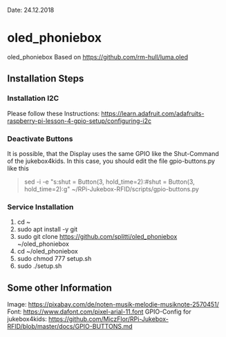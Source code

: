 Date: 24.12.2018

# oled_phoniebox
oled_phoniebox
Based on https://github.com/rm-hull/luma.oled

## Installation Steps

### Installation I2C
Please follow these Instructions: https://learn.adafruit.com/adafruits-raspberry-pi-lesson-4-gpio-setup/configuring-i2c

### Deactivate Buttons
It is possible, that the Display uses the same GPIO like the Shut-Command of the jukebox4kids. In this case, you should edit the file gpio-buttons.py like this
> sed -i -e "s:shut = Button(3, hold_time=2):#shut = Button(3, hold_time=2):g" ~/RPi-Jukebox-RFID/scripts/gpio-buttons.py

### Service Installation
1. cd ~
2. sudo apt install -y git 
3. sudo git clone https://github.com/splitti/oled_phoniebox ~/oled_phoniebox
4. cd ~/oled_phoniebox
5. sudo chmod 777 setup.sh
6. sudo ./setup.sh

## Some other Information
Image: https://pixabay.com/de/noten-musik-melodie-musiknote-2570451/
Font: https://www.dafont.com/pixel-arial-11.font
GPIO-Config for jukebox4kids: https://github.com/MiczFlor/RPi-Jukebox-RFID/blob/master/docs/GPIO-BUTTONS.md